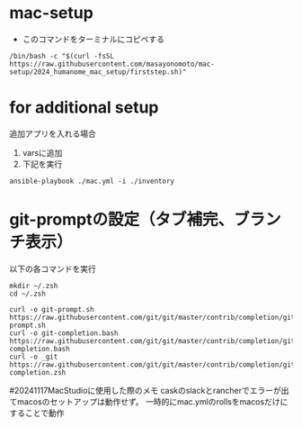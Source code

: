 # mac-setup
- このコマンドをターミナルにコピペする

```
/bin/bash -c "$(curl -fsSL https://raw.githubusercontent.com/masayonomoto/mac-setup/2024_humanome_mac_setup/firststep.sh)"
```

# for additional setup
追加アプリを入れる場合
1. varsに追加
2. 下記を実行
```
ansible-playbook ./mac.yml -i ./inventory
```

# git-promptの設定（タブ補完、ブランチ表示）
以下の各コマンドを実行
```
mkdir ~/.zsh
cd ~/.zsh

curl -o git-prompt.sh https://raw.githubusercontent.com/git/git/master/contrib/completion/git-prompt.sh
curl -o git-completion.bash https://raw.githubusercontent.com/git/git/master/contrib/completion/git-completion.bash
curl -o _git https://raw.githubusercontent.com/git/git/master/contrib/completion/git-completion.zsh
```

#20241117MacStudioに使用した際のメモ
caskのslackとrancherでエラーが出てmacosのセットアップは動作せず。
一時的にmac.ymlのrollsをmacosだけにすることで動作
